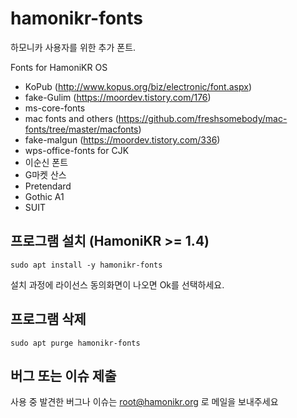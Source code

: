 # hamonikr-fonts

하모니카 사용자를 위한 추가 폰트.

Fonts for HamoniKR OS

 * KoPub (http://www.kopus.org/biz/electronic/font.aspx)
 * fake-Gulim (https://moordev.tistory.com/176)
 * ms-core-fonts
 * mac fonts and others (https://github.com/freshsomebody/mac-fonts/tree/master/macfonts)
 * fake-malgun (https://moordev.tistory.com/336)
 * wps-office-fonts for CJK
 * 이순신 폰트
 * G마켓 산스
 * Pretendard
 * Gothic A1
 * SUIT

## 프로그램 설치 (HamoniKR >= 1.4)

```
sudo apt install -y hamonikr-fonts
```

설치 과정에 라이선스 동의화면이 나오면 Ok를 선택하세요.

## 프로그램 삭제

```
sudo apt purge hamonikr-fonts
```

## 버그 또는 이슈 제출

사용 중 발견한 버그나 이슈는 root@hamonikr.org 로 메일을 보내주세요
